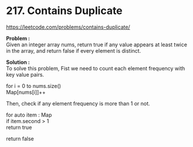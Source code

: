 # 217. Contains Duplicate

https://leetcode.com/problems/contains-duplicate/

**Problem :**<br>
Given an integer array nums, return true if any value appears at least twice in the array, and return false if every element is distinct.<br>

**Solution :**<br>
To solve this problem, Fist we need to count each element frequency with key value pairs.<br>

for i = 0 to nums.size()<br>
Map[nums[i]]++ <br>

Then, check if any element frequency is more than 1 or not.

for auto item : Map <br>
if item.second > 1 <br>
return true <br>

return false <br>
